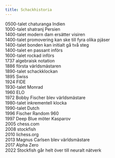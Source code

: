 ```yaml
---
title: Schackhistoria
---
```


0500-talet chaturanga Indien  
1000-talet shatranj Persien  
1400-talet modern dam ersätter visiren  
1400-talet promovering kan ske till fyra olika pjäser  
1400-talet bonden kan initialt gå två steg  
1400-talet en passant införs  
1600-talet rockad införs  
1737 algebraisk notation  
1886 första världsmästaren  
1890-talet schackklockan  
1895 Swiss  
1924 FIDE  
1930-talet Monrad  
1960 ELO  
1972 Bobby Fischer blev världsmästare  
1980-talet inkrementell klocka  
1990-talet Dutch  
1996 Fischer Random 960  
1997 Deep Blue möter Kasparov  
2005 chess.com  
2008 stockfish  
2010 lichess.org  
2013 Magnus Carlsen blev världsmästare  
2017 Alpha Zero  
2022 Stockfish går helt över till neuralt nätverk  
